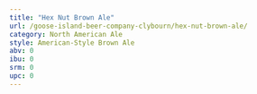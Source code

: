 ```yaml
---
title: "Hex Nut Brown Ale"
url: /goose-island-beer-company-clybourn/hex-nut-brown-ale/
category: North American Ale
style: American-Style Brown Ale
abv: 0
ibu: 0
srm: 0
upc: 0
---
```


